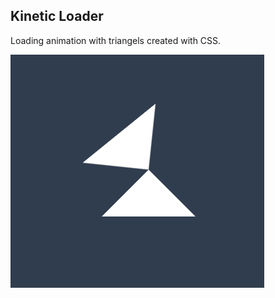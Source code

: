 ## Kinetic Loader

Loading animation with triangels created with CSS.

![Kinetic Loader](kinetic-loader.png)
